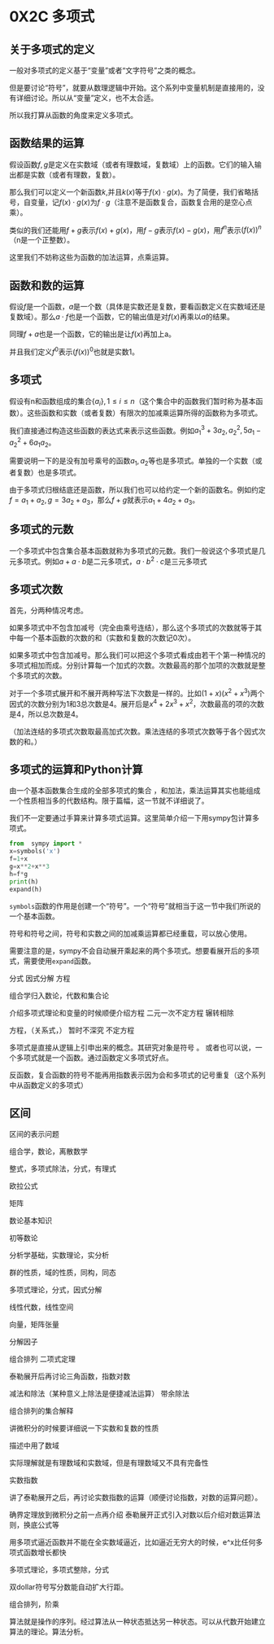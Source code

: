# 0X2C 多项式

## 关于多项式的定义

一般对多项式的定义基于“变量”或者“文字符号”之类的概念。

但是要讨论“符号”，就要从数理逻辑中开始。这个系列中变量机制是直接用的，没有详细讨论。所以从“变量”定义，也不太合适。

所以我打算从函数的角度来定义多项式。

## 函数结果的运算

假设函数$f,g$是定义在实数域（或者有理数域，复数域）上的函数。它们的输入输出都是实数（或者有理数，复数）。

那么我们可以定义一个新函数$k$,并且$k(x)$等于$f(x)\cdot g(x)$。为了简便，我们省略括号，自变量，记$f(x)\cdot g(x)$为$f\cdot g$（注意不是函数复合，函数复合用的是空心点乘）。

类似的我们还能用$f+g$表示$f(x)+g(x)$，用$f-g$表示$f(x)-g(x)$，用$f^n$表示$(f(x))^n$（n是一个正整数）。

这里我们不妨称这些为函数的加法运算，点乘运算。

## 函数和数的运算

假设$f$是一个函数，$a$是一个数（具体是实数还是复数，要看函数定义在实数域还是复数域）。那么$a\cdot f$也是一个函数，它的输出值是对$f(x)$再乘以$a$的结果。

同理$f+a$也是一个函数，它的输出是让$f(x)$再加上a。

并且我们定义$f^0$表示$(f(x))^0$也就是实数$1$。

## 多项式

假设有n和函数组成的集合$\{a_i\},1\leq i\leq n$（这个集合中的函数我们暂时称为基本函数）。这些函数和实数（或者复数）有限次的加减乘运算所得的函数称为多项式。

我们直接通过构造这些函数的表达式来表示这些函数。例如$a_1^3+3a_2,a_2^2,5a_1-a_2^2+6a_1a_2$。

需要说明一下的是没有加号乘号的函数$a_1,a_2$等也是多项式。单独的一个实数（或者复数）也是多项式。

由于多项式归根结底还是函数，所以我们也可以给约定一个新的函数名。例如约定$f=a_1+a_2,g=3a_2+a_3$，那么$f+g$就表示$a_1+4a_2+a_3$。

## 多项式的元数

一个多项式中包含集合基本函数就称为多项式的元数。我们一般说这个多项式是几元多项式。例如$a+a\cdot b$是二元多项式，$a\cdot b^2\cdot c$是三元多项式

## 多项式次数

首先，分两种情况考虑。

如果多项式中不包含加减号（完全由乘号连结），那么这个多项式的次数就等于其中每一个基本函数的次数的和（实数和复数的次数记0次）。

如果多项式中包含加减号。那么我们可以把这个多项式看成由若干个第一种情况的多项式相加而成。分别计算每一个加式的次数。次数最高的那个加项的次数就是整个多项式的次数。

对于一个多项式展开和不展开两种写法下次数是一样的。比如$(1+x)(x^2+x^3)$两个因式的次数分别为1和3总次数是4。展开后是$x^4+2x^3+x^2$，次数最高的项的次数是4，所以总次数是4。

（加法连结的多项式次数取最高加式次数。乘法连结的多项式次数等于各个因式次数的和。）

## 多项式的运算和Python计算

由一个基本函数集合生成的全部多项式的集合 ，和加法，乘法运算其实也能组成一个性质相当多的代数结构。限于篇幅，这一节就不详细说了。

我们不一定要通过手算来计算多项式运算。这里简单介绍一下用sympy包计算多项式。

```python
from  sympy import *
x=symbols('x')
f=1+x
g=x**2+x**3
h=f*g
print(h)
expand(h)
```

`symbols`函数的作用是创建一个“符号”。一个“符号”就相当于这一节中我们所说的一个基本函数。

符号和符号之间，符号和实数之间的加减乘运算都已经重载，可以放心使用。

需要注意的是，sympy不会自动展开乘起来的两个多项式。想要看展开后的多项式，需要使用`expand`函数。


分式
因式分解
方程


组合学归入数论，代数和集合论

介绍多项式理论和变量的时候顺便介绍方程
二元一次不定方程
辗转相除

方程，（关系式，）
暂时不深究
不定方程

多项式是直接从逻辑上引申出来的概念。其研究对象是符号 。
或者也可以说，一个多项式就是一个函数。通过函数定义多项式好点。

反函数，复合函数的符号不能再用指数表示因为会和多项式的记号重复（这个系列中从函数定义的多项式）

## 区间

区间的表示问题



组合学，数论，离散数学

整式，多项式除法，分式，有理式 

欧拉公式

矩阵


数论基本知识

初等数论

分析学基础，实数理论，实分析

群的性质，域的性质，同构，同态

多项式理论，分式，因式分解

线性代数，线性空间 

向量，矩阵张量

分解因子

组合排列
二项式定理

泰勒展开后再讨论三角函数，指数对数

减法和除法（某种意义上除法是便捷减法运算）
带余除法

组合排列的集合解释

讲微积分的时候要详细说一下实数和复数的性质

描述中用了数域

实际理解就是有理数域和实数域，但是有理数域又不具有完备性

实数指数

讲了泰勒展开之后，再讨论实数指数的运算（顺便讨论指数，对数的运算问题）。

确界定理放到微积分之前一点再介绍
泰勒展开正式引入对数以后介绍对数运算法则，换底公式等

用多项式逼近函数并不能在全实数域逼近，比如逼近无穷大的时候，e^x比任何多项式函数增长都快

多项式理论，多项式整除，分式

双dollar符号写分数能自动扩大行距。

组合排列，阶乘

算法就是操作的序列。经过算法从一种状态抵达另一种状态。可以从代数开始建立算法的理论。算法分析。